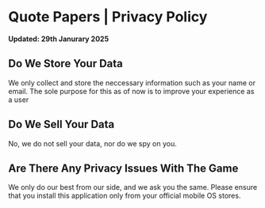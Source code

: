 # Quote Papers | Privacy Policy

<b>Updated: 29th Janurary 2025</b>

<h2>Do We Store Your Data</h2>

<p>We only collect and store the neccessary information such as your name or email. The sole purpose for this as of now is to improve your experience as a user</p>

<h2>Do We Sell Your Data</h2>

<p>No, we do not sell your data, nor do we spy on you.</p>

<h2>Are There Any Privacy Issues With The Game</h2>

<p>We only do our best from our side, and we ask you the same. Please ensure that you install this application only from your official mobile OS stores.</p>
